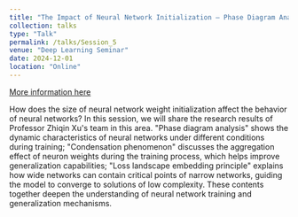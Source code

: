 ```yaml
---
title: "The Impact of Neural Network Initialization — Phase Diagram Analysis, Parameter Condensation, and Loss Landscape Embedding"
collection: talks
type: "Talk"
permalink: /talks/Session_5
venue: "Deep Learning Seminar"
date: 2024-12-01
location: "Online"
---
```


[More information here](https://space.bilibili.com/282545566/lists/4107286?type=season)

How does the size of neural network weight initialization affect the behavior of neural networks? In this session, we will share the research results of Professor Zhiqin Xu's team in this area. "Phase diagram analysis" shows the dynamic characteristics of neural networks under different conditions during training; "Condensation phenomenon" discusses the aggregation effect of neuron weights during the training process, which helps improve generalization capabilities; "Loss landscape embedding principle" explains how wide networks can contain critical points of narrow networks, guiding the model to converge to solutions of low complexity. These contents together deepen the understanding of neural network training and generalization mechanisms.


